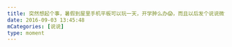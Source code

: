 ```yaml
---
title: 突然想起个事，暑假到屋里手机平板可以玩一天，开学肿么办😱，而且以后发个说说微博都不能打常德话哒😱
date: 2016-09-03 13:45:48
mCategories: [说说]
type: moment
---
```


<div id="pics-20160903134548"></div>

<script>
var data = [
    {"link": "2016-09-03_000000.jpeg", "type": "shuoshuo"}
];
picsRender(data, "pics-20160903134548");
</script>

